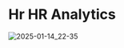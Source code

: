 # Hr HR Analytics



![2025-01-14_22-35](https://github.com/user-attachments/assets/77623a48-ad3b-41f1-a18c-e2ec660736d1)
